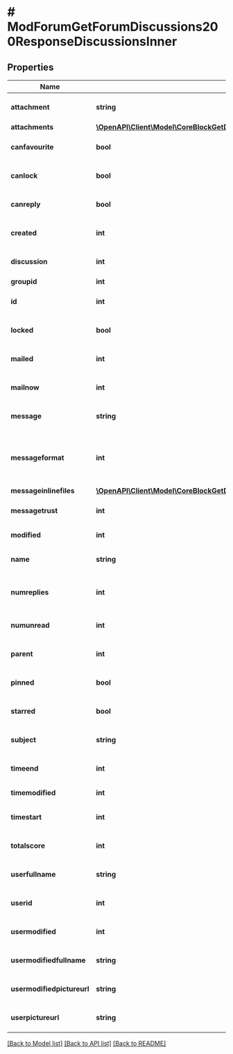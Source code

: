 # # ModForumGetForumDiscussions200ResponseDiscussionsInner

## Properties

Name | Type | Description | Notes
------------ | ------------- | ------------- | -------------
**attachment** | **string** | Has attachments? | [optional] [default to 'null']
**attachments** | [**\OpenAPI\Client\Model\CoreBlockGetDashboardBlocks200ResponseBlocksInnerContentsFilesInner[]**](CoreBlockGetDashboardBlocks200ResponseBlocksInnerContentsFilesInner.md) |  | [optional]
**canfavourite** | **bool** | Can the user star the discussion | [optional] [default to null]
**canlock** | **bool** | Can the user lock the discussion | [optional] [default to null]
**canreply** | **bool** | Can the user reply to the discussion | [optional] [default to null]
**created** | **int** | Creation time | [optional] [default to null]
**discussion** | **int** | Discussion id | [optional] [default to null]
**groupid** | **int** | Group id | [optional]
**id** | **int** | Post id | [optional] [default to null]
**locked** | **bool** | Is the discussion locked | [optional] [default to null]
**mailed** | **int** | Mailed? | [optional] [default to null]
**mailnow** | **int** | Mail now? | [optional] [default to null]
**message** | **string** | The post message | [optional] [default to 'null']
**messageformat** | **int** | message format (1 &#x3D; HTML, 0 &#x3D; MOODLE, 2 &#x3D; PLAIN, or 4 &#x3D; MARKDOWN) | [optional]
**messageinlinefiles** | [**\OpenAPI\Client\Model\CoreBlockGetDashboardBlocks200ResponseBlocksInnerContentsFilesInner[]**](CoreBlockGetDashboardBlocks200ResponseBlocksInnerContentsFilesInner.md) |  | [optional]
**messagetrust** | **int** | Can we trust? | [optional] [default to null]
**modified** | **int** | Time modified | [optional]
**name** | **string** | Discussion name | [optional] [default to 'null']
**numreplies** | **int** | The number of replies in the discussion | [optional] [default to null]
**numunread** | **int** | The number of unread discussions. | [optional] [default to null]
**parent** | **int** | Parent id | [optional] [default to null]
**pinned** | **bool** | Is the discussion pinned | [optional] [default to null]
**starred** | **bool** | Is the discussion starred | [optional] [default to null]
**subject** | **string** | The post subject | [optional] [default to 'null']
**timeend** | **int** | Time discussion ends | [optional] [default to null]
**timemodified** | **int** | Time modified | [optional]
**timestart** | **int** | Time discussion can start | [optional] [default to null]
**totalscore** | **int** | The post message total score | [optional] [default to null]
**userfullname** | **string** | Post author full name | [optional] [default to 'null']
**userid** | **int** | User who started the discussion id | [optional] [default to null]
**usermodified** | **int** | The id of the user who last modified | [optional] [default to null]
**usermodifiedfullname** | **string** | Post modifier full name | [optional] [default to 'null']
**usermodifiedpictureurl** | **string** | Post modifier picture. | [optional] [default to 'null']
**userpictureurl** | **string** | Post author picture. | [optional] [default to 'null']

[[Back to Model list]](../../README.md#models) [[Back to API list]](../../README.md#endpoints) [[Back to README]](../../README.md)

